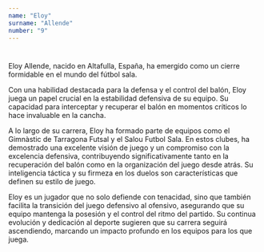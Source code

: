 ```yaml
---
name: "Eloy"
surname: "Allende"
number: "9"
---
```


#

Eloy Allende, nacido en Altafulla, España, ha emergido como un cierre formidable en el mundo del fútbol sala.

Con una habilidad destacada para la defensa y el control del balón, Eloy juega un papel crucial en la estabilidad defensiva de su equipo. Su capacidad para interceptar y recuperar el balón en momentos críticos lo hace invaluable en la cancha.

A lo largo de su carrera, Eloy ha formado parte de equipos como el Gimnàstic de Tarragona Futsal y el Salou Futbol Sala. En estos clubes, ha demostrado una excelente visión de juego y un compromiso con la excelencia defensiva, contribuyendo significativamente tanto en la recuperación del balón como en la organización del juego desde atrás. Su inteligencia táctica y su firmeza en los duelos son características que definen su estilo de juego.

Eloy es un jugador que no solo defiende con tenacidad, sino que también facilita la transición del juego defensivo al ofensivo, asegurando que su equipo mantenga la posesión y el control del ritmo del partido. Su continua evolución y dedicación al deporte sugieren que su carrera seguirá ascendiendo, marcando un impacto profundo en los equipos para los que juega.
